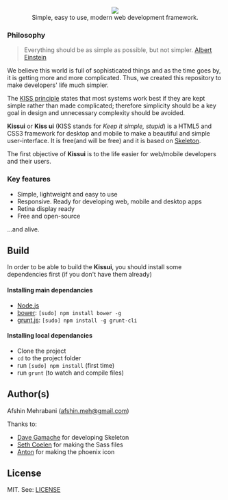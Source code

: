 <p align="center"><img src='https://raw.githubusercontent.com/usablica/kissui/master/images/logo.png' /><br>
Simple, easy to use, modern web development framework.


</p>


### Philosophy 

> Everything should be as simple as possible, but not simpler.
> [Albert Einstein](https://en.wikipedia.org/wiki/Albert_Einstein)

We believe this world is full of sophisticated things and as the time goes by, it is getting more and more complicated. Thus, we created this repository to make developers' life much simpler.  

The [KISS principle](https://en.wikipedia.org/wiki/KISS_principle) states that most systems work best if they are kept simple rather than made complicated; therefore simplicity should be a key goal in design and unnecessary complexity should be avoided.

**Kissui** or **Kiss ui** (KISS stands for *Keep it simple, stupid*) is a HTML5 and CSS3 framework for desktop and mobile to make a beautiful and simple user-interface. It is free(and will be free) and it is based on [Skeleton](https://github.com/dhg/Skeleton).   

The first objective of **Kissui** is to the life easier for web/mobile developers and their users.

### Key features

- Simple, lightweight and easy to use
- Responsive. Ready for developing web, mobile and  desktop apps
- Retina display ready
- Free and open-source

...and alive.

## Build

In order to be able to build the **Kissui**, you should install some dependencies first (if you don't have them already)

#### Installing main dependancies
  * [Node.js](http://nodejs.org)
  * [bower](http://bower.io): `[sudo] npm install bower -g`
  * [grunt.js](http://gruntjs.com): `[sudo] npm install -g grunt-cli`

#### Installing local dependancies
  * Clone the project
  * `cd` to the project folder
  * run `[sudo] npm install` (first time)
  * run `grunt` (to watch and compile files)


## Author(s)

Afshin Mehrabani (afshin.meh@gmail.com)

Thanks to: 

- [Dave Gamache](https://github.com/dhg) for developing Skeleton
- [Seth Coelen](https://github.com/WhatsNewSaes) for making the Sass files
- [Anton](https://thenounproject.com/parkasever/) for making the phoenix icon

## License

MIT. See: [LICENSE](https://github.com/usablica/kissui/blob/master/LICENSE)
